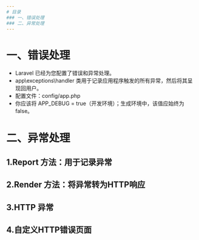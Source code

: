 ```yaml
---
# 目录
### 一、错误处理
### 二、异常处理
---
```


# 一、错误处理

- Laravel 已经为您配置了错误和异常处理。
- app\exceptions\handler 类用于记录应用程序触发的所有异常，然后将其呈现回用户。
- 配置文件：config/app.php
- 你应该将 APP_DEBUG = true（开发环境）；生成环境中，该值应始终为 false。

# 二、异常处理

## 1.Report 方法：用于记录异常

## 2.Render 方法：将异常转为HTTP响应

## 3.HTTP 异常

## 4.自定义HTTP错误页面